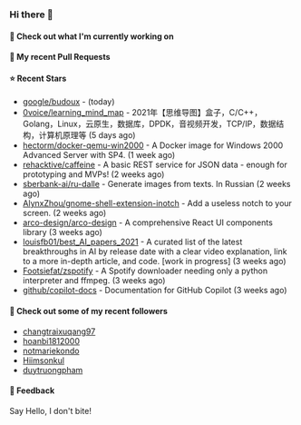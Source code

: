 ### Hi there 👋

#### 👷 Check out what I'm currently working on

#### 🔨 My recent Pull Requests


#### ⭐ Recent Stars

- [google/budoux](https://github.com/google/budoux) -  (today)
- [0voice/learning_mind_map](https://github.com/0voice/learning_mind_map) - 2021年【思维导图】盒子，C/C&#43;&#43;，Golang，Linux，云原生，数据库，DPDK，音视频开发，TCP/IP，数据结构，计算机原理等 (5 days ago)
- [hectorm/docker-qemu-win2000](https://github.com/hectorm/docker-qemu-win2000) - A Docker image for Windows 2000 Advanced Server with SP4. (1 week ago)
- [rehacktive/caffeine](https://github.com/rehacktive/caffeine) - A basic REST service for JSON data - enough for prototyping and MVPs! (2 weeks ago)
- [sberbank-ai/ru-dalle](https://github.com/sberbank-ai/ru-dalle) - Generate images from texts. In Russian (2 weeks ago)
- [AlynxZhou/gnome-shell-extension-inotch](https://github.com/AlynxZhou/gnome-shell-extension-inotch) - Add a useless notch to your screen. (2 weeks ago)
- [arco-design/arco-design](https://github.com/arco-design/arco-design) - A comprehensive React UI components library (3 weeks ago)
- [louisfb01/best_AI_papers_2021](https://github.com/louisfb01/best_AI_papers_2021) - A  curated list of the latest breakthroughs in AI by release date with a clear video explanation, link to a more in-depth article, and code. [work in progress] (3 weeks ago)
- [Footsiefat/zspotify](https://github.com/Footsiefat/zspotify) - A Spotify downloader needing only a python interpreter and ffmpeg. (3 weeks ago)
- [github/copilot-docs](https://github.com/github/copilot-docs) - Documentation for GitHub Copilot (3 weeks ago)

#### 👯 Check out some of my recent followers

- [changtraixuqang97](https://github.com/changtraixuqang97)
- [hoanbi1812000](https://github.com/hoanbi1812000)
- [notmariekondo](https://github.com/notmariekondo)
- [Hiimsonkul](https://github.com/Hiimsonkul)
- [duytruongpham](https://github.com/duytruongpham)

#### 💬 Feedback

Say Hello, I don't bite!